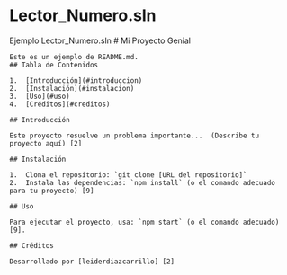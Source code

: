 # Lector_Numero.sln
Ejemplo Lector_Numero.sln
    # Mi Proyecto Genial

    Este es un ejemplo de README.md.  
    ## Tabla de Contenidos

    1.  [Introducción](#introduccion)
    2.  [Instalación](#instalacion)
    3.  [Uso](#uso)
    4.  [Créditos](#creditos)

    ## Introducción

    Este proyecto resuelve un problema importante...  (Describe tu proyecto aquí) [2]

    ## Instalación

    1.  Clona el repositorio: `git clone [URL del repositorio]`
    2.  Instala las dependencias: `npm install` (o el comando adecuado para tu proyecto) [9]

    ## Uso

    Para ejecutar el proyecto, usa: `npm start` (o el comando adecuado) [9].

    ## Créditos

    Desarrollado por [leiderdiazcarrillo] [2]
